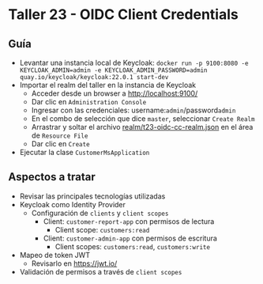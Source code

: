 # Taller 23 - OIDC Client Credentials
## Guía

- Levantar una instancia local de Keycloak: `docker run -p 9100:8080 -e KEYCLOAK_ADMIN=admin -e KEYCLOAK_ADMIN_PASSWORD=admin quay.io/keycloak/keycloak:22.0.1 start-dev`
- Importar el realm del taller en la instancia de Keycloak
  - Acceder desde un browser a [http://localhost:9100/](http://localhost:9100/)
  - Dar clic en `Administration Console`
  - Ingresar con las credenciales: username:`admin`/password`admin`
  - En el combo de selección que dice `master`, seleccionar `Create Realm`
  - Arrastrar y soltar el archivo [realm/t23-oidc-cc-realm.json](realm/t23-oidc-cc-realm.json) en el área de `Resource File`
  - Dar clic en `Create`
- Ejecutar la clase `CustomerMsApplication`

## Aspectos a tratar
- Revisar las principales tecnologías utilizadas
- Keycloak como Identity Provider
  - Configuración de `clients` y `client scopes`
    - Client: `customer-report-app` con permisos de lectura
      - Client scope: `customers:read`
    - Client: `customer-admin-app` con permisos de escritura
      - Client scopes: `customers:read`, `customers:write`
- Mapeo de token JWT
  - Revisarlo en https://jwt.io/
- Validación de permisos a través de `client scopes` 